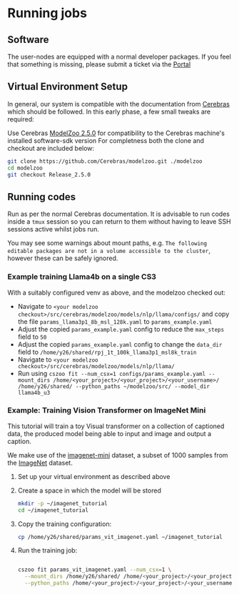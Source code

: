 # Running jobs

## Software

The user-nodes are equipped with a normal developer packages. If you feel that something is missing, please submit a ticket via the [Portal](https://portal.eidf.ac.uk/queries/submit)

## Virtual Environment Setup

In general, our system is compatible with the documentation from [Cerebras](https://training-docs.cerebras.ai/rel-2.5.0/getting-started/setup-and-installation) which should be followed.
In this early phase, a few small tweaks are required:

Use Cerebras [ModelZoo 2.5.0](https://github.com/Cerebras/modelzoo/) for compatibility to the Cerebras machine's installed software-sdk version
For completness both the clone and checkout are included below:

```bash
git clone https://github.com/Cerebras/modelzoo.git ./modelzoo
cd modelzoo
git checkout Release_2.5.0
```

## Running codes

Run as per the normal Cerebras documentation. It is advisable to run codes inside a `tmux` session so you can return to them without having to leave SSH sessions active whilst jobs run.

You may see some warnings about mount paths, e.g. `The following editable packages are not in a volume accessible to the cluster`, however these can be safely ignored.

### Example training Llama4b on a single CS3

With a suitably configured venv as above, and the modelzoo checked out:

- Navigate to `<your modelzoo checkout>/src/cerebras/modelzoo/models/nlp/llama/configs/` and copy the file `params_llama3p1_8b_msl_128k.yaml` to `params_example.yaml`
- Adjust the copied `params_example.yaml` config to reduce the `max_steps` field to `50`
- Adjust the copied `params_example.yaml` config to change the `data_dir` field to `/home/y26/shared/rpj_1t_100k_llama3p1_msl8k_train`
- Navigate to `<your modelzoo checkout>/src/cerebras/modelzoo/models/nlp/llama/`
- Run using `cszoo fit --num_csx=1 configs/params_example.yaml --mount_dirs /home/<your_project>/<your_project>/<your_username>/  /home/y26/shared/ --python_paths ~/modelzoo/src/ --model_dir llama4b_u3`

### Example: Training Vision Transformer on ImageNet Mini

This tutorial will train a toy Visual transformer on a collection of captioned data, the produced model being able to input and image and output a caption.

We make use of the [imagenet-mini](https://www.kaggle.com/datasets/ifigotin/imagenetmini-1000/) dataset,  a subset of 1000 samples from the [ImageNet](https://www.image-net.org/) dataset.

1. Set up your virtual environment as described above
1. Create a space in which the model will be stored

    ```bash
    mkdir -p ~/imagenet_tutorial
    cd ~/imagenet_tutorial
    ```

1. Copy the training configuration:

    ```bash
    cp /home/y26/shared/params_vit_imagenet.yaml ~/imagenet_tutorial
    ```

1. Run the training job:

    ```bash

    cszoo fit params_vit_imagenet.yaml --num_csx=1 \
      --mount_dirs /home/y26/shared/ /home/<your_project>/<your_project>/<your_username>/ \
      --python_paths /home/<your_project>/<your_project>/<your_username>/modelzoo/src
    ```
